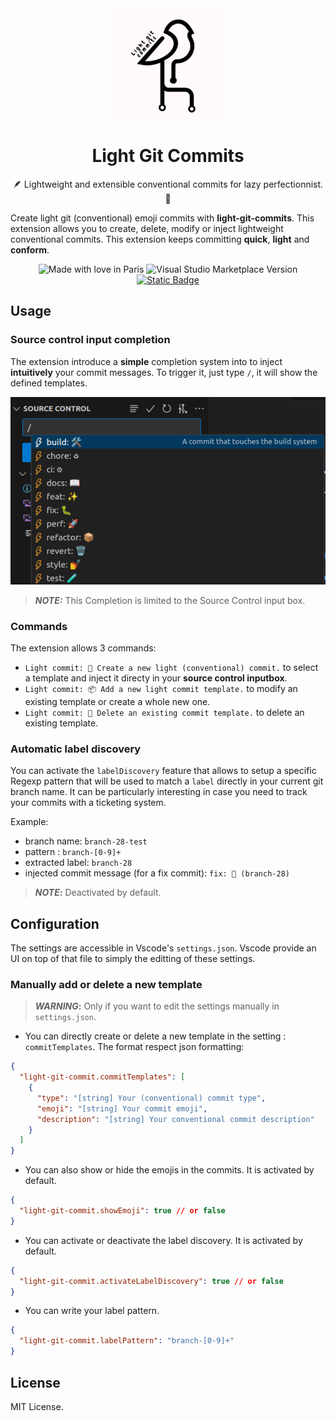 <div align="center">

<img src="./assets/logo.png" alt="log" align="center">

# Light Git Commits

🪶 Lightweight and extensible conventional commits for lazy perfectionnist. 🥱

</div>

Create light git (conventional) emoji commits with **light-git-commits**. This extension allows you to create, delete, modify or inject lightweight conventional commits. This extension keeps committing **quick**, **light** and **conform**.

<div align="center">

![Made with love in Paris](https://madewithlove.now.sh/in?heart=true&&text=Paris)
![Visual Studio Marketplace Version](https://img.shields.io/visual-studio-marketplace/v/Rudiio.light-git-commits?color=blue)
[![Static Badge](https://img.shields.io/badge/convetional_commits-🪶_🥱-pink)](https://www.conventionalcommits.org/en/v1.0.0/)

</div>

## Usage

### Source control input completion

The extension introduce a **simple** completion system into to inject **intuitively** your commit messages.
To trigger it, just type `/`, it will show the defined templates.

![completion](./assets/completion.png)

> **_NOTE:_** This Completion is limited to the Source Control input box.

### Commands

The extension allows 3 commands:

- `Light commit: 🚀 Create a new light (conventional) commit.` to select a template and inject it directy in your **source control inputbox**.
- `Light commit: 📦 Add a new light commit template.` to modify an existing template or create a whole new one.
- `Light commit: 🧹 Delete an existing commit template.` to delete an existing template.

### Automatic label discovery

You can activate the `labelDiscovery` feature that allows to setup a specific Regexp pattern that will be used to match a `label` directly in your current git branch name. It can be particularly interesting in case you need to track your commits with a ticketing system.

Example:

- branch name: ̀`branch-28-test`
- pattern : `branch-[0-9]+`
- extracted label: `branch-28`
- injected commit message (for a fix commit): `fix: 🐛 (branch-28)`

> **_NOTE_:** Deactivated by default.

## Configuration

The settings are accessible in Vscode's `settings.json`. Vscode provide an UI on top of that file to simply the editting of these settings.

### Manually add or delete a new template

> **_WARNING_:** Only if you want to edit the settings manually in `settings.json`.

- You can directly create or delete a new template in the setting : `commitTemplates`.
  The format respect json formatting:

```json
{
  "light-git-commit.commitTemplates": [
    {
      "type": "[string] Your (conventional) commit type",
      "emoji": "[string] Your commit emoji",
      "description": "[string] Your conventional commit description"
    }
  ]
}
```

- You can also show or hide the emojis in the commits. It is activated by default.

```json
{
  "light-git-commit.showEmoji": true // or false
}
```

- You can activate or deactivate the label discovery. It is activated by default.

```json
{
  "light-git-commit.activateLabelDiscovery": true // or false
}
```

- You can write your label pattern.

```json
{
  "light-git-commit.labelPattern": "branch-[0-9]+"
}
```

## License

MIT License.
